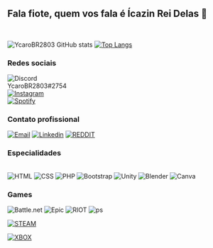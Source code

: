 

## Fala fiote, quem vos fala é Ícazin Rei Delas 👑

<br>
<div style="pading-left=100px">

![YcaroBR2803 GitHub stats](https://github-readme-stats.vercel.app/api?username=YcaroBR2803&show_icons=true&theme=dark) [![Top Langs](https://github-readme-stats.vercel.app/api/top-langs/?username=YcaroBR2803)](https://github.com/YcaroBR2803/github-readme-stats)
 
 </div>

### Redes sociais

![Discord](https://img.shields.io/badge/Discord-7289DA?style=for-the-badge&logo=discord&logoColor=white)
<br>
YcaroBR2803#2754
<br>
[![Instagram](https://img.shields.io/badge/Instagram-E4405F?style=for-the-badge&logo=instagram&logoColor=white)](https://www.instagram.com/icaro_cochillo/)
<br>
[![Spotify](https://img.shields.io/badge/Spotify-1ED760?&style=for-the-badge&logo=spotify&logoColor=white)](https://open.spotify.com/user/3155gxrphdkfei3brqq4cywyahme)
<br>

### Contato profissional
[![Email](https://img.shields.io/badge/Gmail-D14836?style=for-the-badge&logo=gmail&logoColor=white)](https://mail.google.com/mail/u/0/#inbox?compose=GTvVlcRwQnppCMTRGpMCcvztqXqMLNlXZsdCTVPGNjfzfnnmSxXHpddBLhdZStwWVdKhPnFhmCwhL)
[![Linkedin](https://img.shields.io/badge/LinkedIn-0077B5?style=for-the-badge&logo=linkedin&logoColor=white)](https://www.linkedin.com/in/ícaro-fernandes-592b65264/)
[![REDDIT](https://img.shields.io/badge/Reddit-FF4500?style=for-the-badge&logo=reddit&logoColor=white)](https://www.reddit.com/user/Key-Map5186)

### Especialidades

<div style="display: inline_block"><br/> 

<img alt="HTML" src="https://img.shields.io/badge/HTML-239120?style=for-the-badge&logo=html5&logoColor=white" />
<img alt="CSS" src= "https://img.shields.io/badge/CSS-239120?&style=for-the-badge&logo=css3&logoColor=white">
<img alt="PHP" src= "https://img.shields.io/badge/PHP-777BB4?style=for-the-badge&logo=php&logoColor=white">
<img alt="Bootstrap" src= "https://img.shields.io/badge/Bootstrap-563D7C?style=for-the-badge&logo=bootstrap&logoColor=white">
<img alt="Unity" src= "https://img.shields.io/badge/Unity-100000?style=for-the-badge&logo=unity&logoColor=white">
<img alt="Blender" src= "https://img.shields.io/badge/blender-%23F5792A.svg?style=for-the-badge&logo=blender&logoColor=white">
<img alt="Canva" src= "https://img.shields.io/badge/Canva-%2300C4CC.svg?&style=for-the-badge&logo=Canva&logoColor=white">

</div>

### Games

<img alt="Battle.net" src="https://img.shields.io/badge/Battle.net-000?style=for-the-badge&logo=battle.net&logoColor=148EFF">
<img alt="Epic" src="https://img.shields.io/badge/Epic%20Games-313131?style=for-the-badge&logo=Epic%20Games&logoColor=white">
<img alt="RIOT" src="https://img.shields.io/badge/Riot_Games-D32936?style=for-the-badge&logo=riot-games&logoColor=white">
<img alt="ps" src="https://img.shields.io/badge/PlayStation-003791?style=for-the-badge&logo=playstation&logoColor=white">

[![STEAM](https://img.shields.io/badge/Steam-000000?style=for-the-badge&logo=steam&logoColor=white)](https://steamcommunity.com/profiles/76561199192793442/)
<br>

[![XBOX](https://img.shields.io/badge/Xbox-107C10?style=for-the-badge&logo=xbox&logoColor=white)](https://account.xbox.com/pt-BR/Profile?xr=mebarnav&csrf=HvPqkh01zMQVOP0P04zzZ3jcbckfgSCzj-AgQJdye_Rt8BTYysI-FnU2OrlrEo1-UKpALaLA0-_dliuJ3jaJYsqOxwE1&wa=wsignin1.0)








